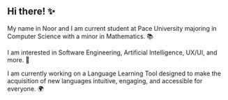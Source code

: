 ## Hi there! ✨ 

My name in Noor and I am current student at Pace University majoring in Computer Science with a minor in Mathematics. 📚

I am interested in Software Engineering, Artificial Intelligence, UX/UI, and more. 🌟

I am currently working on a Language Learning Tool designed to make the acquisition of new languages intuitive, engaging, and accessible for everyone. 🌍



<!--
**noorulhuda455/noorulhuda455** is a ✨ _special_ ✨ repository because its `README.md` (this file) appears on your GitHub profile.






 
Here are some ideas to get you started:

- 🔭 I’m currently working on ...
- 🌱 I’m currently learning ...
- 👯 I’m looking to collaborate on ...
- 🤔 I’m looking for help with ...
- 💬 Ask me about ...
- 📫 How to reach me: ...
- 😄 Pronouns: ...
- ⚡ Fun fact: ...
-->
